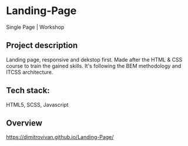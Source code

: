 # Landing-Page
Single Page | Workshop

## Project description

 Landing page, responsive and dekstop first. Made after the HTML & CSS course to train the gained skills.
 It's following the BEM methodology and ITCSS architecture.
 
## Tech stack:
HTML5, SCSS, Javascript

## Overview
https://dimitrovivan.github.io/Landing-Page/
